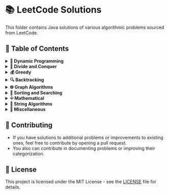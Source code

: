 # 📚 LeetCode Solutions

This folder contains Java solutions of various algorithmic problems sourced from LeetCode.
## 📑 Table of Contents

<details>
<summary><strong>🎯 Dynamic Programming</strong></summary>

- [Problem 1: Climbing Stairs](./DynamicProgramming/ClimbingStairs.java)
- [Problem 2: House Robber](./DynamicProgramming/HouseRobber.java)
<!-- Add more dynamic programming problems here -->

</details>

<details>
<summary><strong>🔀 Divide and Conquer</strong></summary>

- [Problem 1: Merge Sort](./DivideAndConquer/MergeSort.java)
- [Problem 2: Quick Sort](./DivideAndConquer/QuickSort.java)
<!-- Add more divide and conquer problems here -->

</details>

<details>
<summary><strong>💰 Greedy</strong></summary>

- [Problem 1: Jump Game](./Greedy/JumpGame.java)
- [Problem 2: Candy](./Greedy/Candy.java)
<!-- Add more greedy problems here -->

</details>

<details>
<summary><strong>🔍 Backtracking</strong></summary>

- [Problem 1: Subsets](./Backtracking/Subsets.java)
- [Problem 2: Word Search](./Backtracking/WordSearch.java)
<!-- Add more backtracking problems here -->

</details>

<details>
<summary><strong>🌐 Graph Algorithms</strong></summary>

- [Problem 1: Number of Islands](./Graph/NumberOfIslands.java)
- [Problem 2: Course Schedule](./Graph/CourseSchedule.java)
<!-- Add more graph problems here -->

</details>

<details>
<summary><strong>🔎 Sorting and Searching</strong></summary>

- [Problem 1: Merge Intervals](./SortingAndSearching/MergeIntervals.java)
- [Problem 2: Search in Rotated Sorted Array](./SortingAndSearching/SearchInRotatedSortedArray.java)
<!-- Add more sorting and searching problems here -->

</details>

<details>
<summary><strong>➗ Mathematical</strong></summary>

- [Problem 1: Pow(x, n)](./Mathematical/Pow.java)
- [Problem 2: Sqrt(x)](./Mathematical/Sqrt.java)
<!-- Add more mathematical problems here -->

</details>

<details>
<summary><strong>📝 String Algorithms</strong></summary>

- [Problem 1: Longest Substring Without Repeating Characters](./String/LongestSubstringWithoutRepeatingCharacters.java)
- [Problem 2: Valid Anagram](./String/ValidAnagram.java)
<!-- Add more string problems here -->

</details>

<details>
<summary><strong>🔧 Miscellaneous</strong></summary>

- [Problem 1: LRU Cache](./Miscellaneous/LRUCache.java)
- [Problem 2: Min Stack](./Miscellaneous/MinStack.java)
<!-- Add more miscellaneous problems here -->

</details>

## 🤝 Contributing

- If you have solutions to additional problems or improvements to existing ones, feel free to contribute by opening a pull request.
- You also can contribute in documenting problems or improving their categorization.

## 📜 License

This project is licensed under the MIT License - see the [LICENSE](../LICENSE) file for details.
